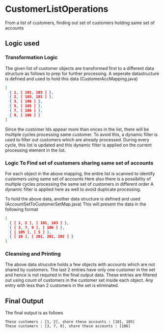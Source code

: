 # CustomerListOperations
From a list of customers, finding out set of customers holding same set of accounts

## Logic used
### Transformation Logic
The given list of customer objects are transformed first to a different data structure as follows to prep for further processing.
A seperate datastructure is defined and used to hold this data (CustomerAccMapping.java)
```json
[
  { 1, [ 101, 103 ] }, 
  { 2, [ 103, 101 ] },
  { 3, [ 106 ] },
  { 5, [ 105 ] },
  { 7, [ 106 ] },
  { 9, [ 106 ] }
]
```

Since the customer Ids appear more than onces in the list, there will be multiple cycles processing same customer.
To avoid this, a dynamic filter is used to filter out customers which are already processed.
During every cycle, this list is updated and this dynamic filter is applied on the current processing element in the list.

### Logic To Find set of customers sharing same set of accounts
For each object in the above mapping, the entire list is scanned to identify customers using same set of accounts
Here also there is a possibility of multiple cycles processing the same set of customers in different order
A dynamic filter is applied here as well to avoid duplicate processing.

To hold the above data, another data structure is defined and used (AccountSetToCustomerSetMap.java)
This will present the data in the following format
```json
[
  { [ 1, 2 ], [ 101, 103 ] },
  { [ 3, 7, 9 ], [ 106 ] },
  { [ 105 ], [ 5 ] },
  { [ 10 ], [ 201, 201, 202 ] }
]
```
### Cleansing and Printing
The above data strucutre holds a few objects with accounts which are not shared by customers.
The last 2 entries have only one customer in the set and hence is not required in the final output data.
These entries are filtered out using count of customers in the customer set inside each object. Any entry with less than 2 customers in the set is eliminated.

## Final Output

The final output is as follows

```
These customers : [1, 2], share these accounts : [101, 103]
These customers : [3, 7, 9], share these accounts : [106]
```

